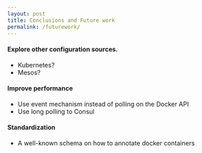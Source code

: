 ```yaml
---
layout: post
title: Conclusions and Future work
permalink: /futurework/
---
```


#### Explore other configuration sources.
   - Kubernetes?
   - Mesos?

#### Improve performance
   - Use event mechanism instead of polling on the Docker API
   - Use long polling to Consul
   
#### Standardization 
   - A well-known schema on how to annotate docker containers
   